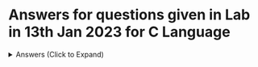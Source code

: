 # Answers for questions given in Lab in 13th Jan 2023 for C Language
<details>
  <summary>Answers (Click to Expand)</summary>
  
  * [Q1. Find the quotient and remainder](Lab1-Answers/lab1-1.c)
  * [Q2. Find the last digit of a number and delete the last digit](Lab1-Answers/lab1-2.c)
  * [Q3. Join a digit and a number](Lab1-Answers/lab1-3.c)
  * [Q4. Delete the last digit](Lab1-Answers/lab1-4.c)
  * [Q5. Delete last two digits](Lab1-Answers/lab1-5.c)
  * [Q6. Print second last digit](Lab1-Answers/lab1-6.c)
  * [Q7. Find sum of last two digits](Lab1-Answers/lab1-7.c)
  * [Q8. Double the last digit](Lab1-Answers/lab1-8.c)
  * [Q9. Double the second last digit](Lab1-Answers/lab1-9.c)
  * [Q10. Delete the second last digit](Lab1-Answers/lab1-10.c)
  * [Q11. Exchange the last two digits](Lab1-Answers/lab1-11.c)
  * [Q12. Exchange the last and the third last digits](Lab1-Answers/lab1-12.c)
  * [Q13. Product after deleting last and second last digit](Lab1-Answers/lab1-13.c)
  * [Q14. Product of two numbers after exchanging their last digits](Lab1-Answers/lab1-14.c)
  <details>
    <summary>Q15. Solve the following programs without using % operator (Click to Expand)</summary>
    
  * [a) Find the second last digit](Lab1-Answers/lab1-15a.c)
  * [b) Delete the second last digit](Lab1-Answers/lab1-15b.c)
  * [c) Exchange the last two digits](Lab1-Answers/lab1-15c.c)
  * [d) Exchange the last and the third last digits](Lab1-Answers/lab1-15d.c)
  * [e) Read one more integer k and print k<sup>th</sup> last digit from a number](Lab1-Answers/lab1-15e.c)
</details>
